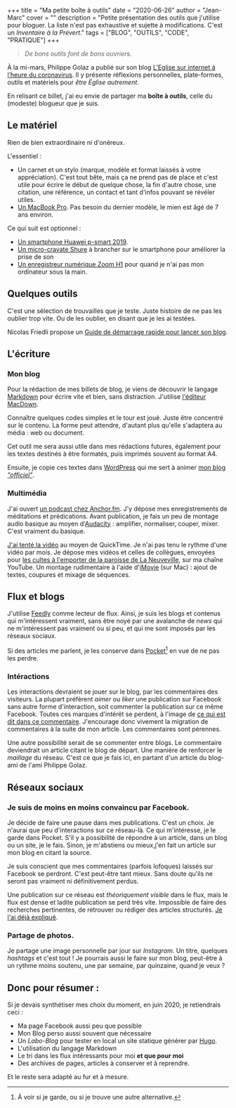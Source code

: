 +++
title = "Ma petite boîte à outils"
date = "2020-06-26"
author = "Jean-Marc"
cover = ""
description = "Petite présentation des outils que j'utilise pour bloguer. La liste n'est pas exhaustive et sujette à modifications. C'est un *Inventaire à la Prévert*."
tags = ["BLOG", "OUTILS", "CODE", "PRATIQUE"]
+++


> *De bons outils font de bons ouvriers.*

À la mi-mars, Philippe Golaz a publié sur son blog [L’Eglise sur internet à l’heure du coronavirus](https://philippegolaz.ch/faire-eglise-sur-internet-a-lheure-du-coronavirus/). Il y présente réflexions personnelles, plate-formes, outils et matériels pour *être Église autrement*.

En relisant ce billet, j'ai eu envie de partager ma **boîte à outils**, celle du (modeste) blogueur que je suis.

## Le matériel 

Rien de bien extraordinaire ni d'onéreux. 

L'essentiel : 

+ Un carnet et un stylo (marque, modèle et format laissés à votre appréciation). C'est tout bête, mais ça ne prend pas de place et c'est utile pour écrire le début de quelque chose, la fin d'autre chose, une citation, une référence, un contact et tant d'infos pouvant se révéler utiles.
+ [Un MacBook Pro](https://www.apple.com/chfr/macbook-pro/). Pas besoin du dernier modèle, le mien est âgé de 7 ans environ. 

Ce qui suit est optionnel : 

+ [Un smartphone Huawei p-smart 2019](https://www.frandroid.com/produits/huawei/smartphones/6769-huawei-p-smart-2019). 
+ [Un micro-cravate Shure](https://www.shure.ch/fr-CH/produits/microphones/mvl) à brancher sur le smartphone pour améliorer la prise de son
+ [Un enregistreur numérique Zoom H1](https://www.zoom-na.com/fr/products/enregistrement-terrain-vid-o/enregistrement-de-terrain/zoom-h1-enregistreur-portatif) pour quand je n'ai pas mon ordinateur sous la main.

## Quelques outils

C'est une sélection de trouvailles que je teste. Juste histoire de ne pas les oublier trop vite. Ou de les oublier, en disant que je les ai testées.

Nicolas Friedli propose un [Guide de démarrage rapide pour lancer son blog](https://theologique.ch/blog/demarrage).

## L'écriture


### Mon blog

Pour la rédaction de mes billets de blog, je viens de découvrir le langage [Markdown](https://www.ionos.fr/digitalguide/sites-internet/developpement-web/markdown/) pour écrire vite et bien, sans distraction.  J'utilise [l'éditeur MacDown](https://macdown.uranusjr.com/). 

Connaître quelques codes simples et le tour est joué. Juste être concentré sur le contenu. La forme peut attendre, d'autant plus qu'elle s'adaptera au média : web ou document.

Cet outil me sera aussi utile dans mes rédactions futures, également pour les textes destinés à être formatés, puis imprimés souvent au format A4.

 
Ensuite, je copie ces textes dans [WordPress](https://fr.wordpress.com/) qui me sert à animer [mon blog *"officiel"*](https://jeanmarcleresche.ch).

### Multimédia

J'ai ouvert [un podcast chez Anchor.fm](https://anchor.fm/jean-marc-leresche). J'y dépose mes enregistrements de méditations et prédications. Avant publication, je fais un peu de montage audio basique au moyen d'[Audacity](https://www.audacityteam.org/) : amplifier, normaliser, couper, mixer. C'est vraiment du basique.


[J'ai tenté la vidéo](https://jeanmarcleresche.ch/le-theo-logis/) au moyen de QuickTime. Je n'ai pas tenu le rythme d'une vidéo par mois. Je dépose mes vidéos et celles de collègues, envoyées pour [les cultes à l'emporter de la paroisse de La Neuveville](https://paref2520.ch/category/cultes-a-lemporter/), sur ma chaîne YouTube. Un montage rudimentaire à l'aide d'[iMovie](https://www.apple.com/fr/imovie/) (sur Mac) : ajout de textes, coupures et mixage de séquences.

## Flux et blogs

J'utilise [Feedly](https://feedly.com/) comme lecteur de flux. Ainsi, je suis les blogs et contenus qui m'intéressent vraiment, sans être noyé par une avalanche de *news* qui ne m'intéressent pas vraiment ou si peu, et qui me sont imposés par les réseaux sociaux.

Si des articles me parlent, je les conserve dans [Pocket](https://getpocket.com/)[^1] en vue de ne pas les perdre.


[^1]: À voir si je garde, ou si je trouve une autre alternative.

### Intéractions

Les interactions devraient se jouer sur le blog, par les commentaires des visiteurs. La plupart préfèrent *aimer* ou *liker* une publication sur Facebook sans autre forme d'interaction, soit commenter la publication sur ce même Facebook.  Toutes ces marques d'intérêt se perdent, à l'image de [ce qui est dit dans ce commentaire](https://jeanmarcleresche.ch/passer-a-laction/#comment-184). J'encourage donc vivement la migration de commentaires à la suite de mon article. Les commentaires sont pérennes.

Une autre possibilité serait de se commenter entre blogs. Le commentaire deviendrait un article citant le blog de départ. Une manière de renforcer le *maillage* du réseau. C'est ce que je fais ici, en partant d'un article du blog-ami de l'ami Philippe Golaz.

## Réseaux sociaux

### Je suis de moins en moins convaincu par Facebook. 
Je décide de faire une pause dans mes publications. C'est un choix. Je n'aurai que peu d'interactions sur ce réseau-là. Ce qui m'intéresse, je le garde dans Pocket. S'il y a possibilité de répondre à un article, dans un blog ou un site, je le fais. Sinon, je m'abstiens ou mieux,j'en fait un article sur mon blog en citant la source. 

Je suis conscient que mes commentaires (parfois lofoques) laissés sur Facebook se perdront. C'est peut-être tant mieux. Sans doute qu'ils ne seront pas vraiment ni définitivement perdus.


Une publication sur ce réseau est *théoriquement visible* dans le flux, mais le flux est dense et ladite publication se perd très vite. Impossible de faire des recherches pertinentes, de retrouver ou rédiger des articles structurés. [Je l'ai déjà expliqué](https://jeanmarcleresche.ch/passer-a-laction/).

### Partage de photos. 
Je partage une image personnelle par jour sur *Instagram*. Un titre, quelques *hashtags* et c'est tout ! Je pourrais aussi le faire sur mon blog, peut-être à un rythme moins soutenu, une par semaine, par quinzaine, quand je veux ?


## Donc pour résumer :

Si je devais synthétiser mes choix du moment, en juin 2020, je retiendrais ceci :

+ Ma page Facebook aussi peu que possible
+ Mon Blog perso aussi souvent que nécessaire
+ Un *Labo-Blog* pour tester en local un site statique générer par [Hugo](https://gohugo.io/).
+ L'utilisation du langage Markdown
+ Le tri dans les flux intéressants pour moi **et que pour moi**
+ Des archives de pages, articles à conserver et à reprendre.

Et le reste sera adapté au fur et à mesure. 

